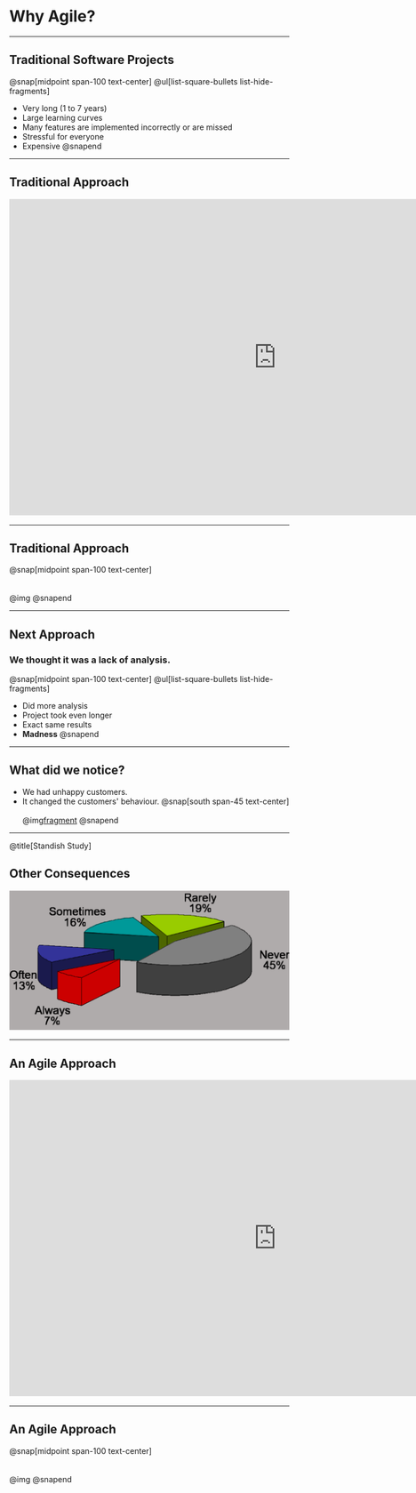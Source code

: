 
# Why Agile?
---
## Traditional Software Projects
@snap[midpoint span-100 text-center]
@ul[list-square-bullets list-hide-fragments]
- Very long (1 to 7 years)
- Large learning curves
- Many features are implemented incorrectly or are missed
- Stressful for everyone
- Expensive
@snapend

---
## Traditional Approach
<iframe src="https://docs.google.com/presentation/d/e/2PACX-1vS9smGZw51GJGOEOhH1R48qclmPb9gpFZ0MIHxVfpOlErRqdMtoV5cXrrt7NdqderCpluVP_wR2dj4l/embed?start=false&loop=false&delayms=15000" frameborder="0" width="960" height="569" allowfullscreen="true" mozallowfullscreen="true" webkitallowfullscreen="true"></iframe>

---
## Traditional Approach
@snap[midpoint span-100 text-center]
<br><br><br>
@img[](assets/img/traditional.png)
@snapend

---
## Next Approach
### We thought it was a lack of analysis.
@snap[midpoint span-100 text-center]
@ul[list-square-bullets list-hide-fragments]
- Did more analysis
- Project took even longer
- Exact same results
- **Madness**
@snapend

---
## What did we notice?
- We had unhappy customers.
- It changed the customers' behaviour.
@snap[south span-45 text-center]
<br><br>
@img[fragment](assets/img/dilbert-easy.png)
@snapend

---
@title[Standish Study]
## Other Consequences
![Standish](assets/img/standish.png)

---
## An Agile Approach
<iframe src="https://docs.google.com/presentation/d/e/2PACX-1vRKRCrEvic1xMCkOHTx8t30TRIomLK81gLZ8rFcbAU24X7LG3AsEZ6fVGcnzkm79PIWewbXfYq2q-8w/embed?start=false&loop=false&delayms=15000" frameborder="0" width="960" height="569" allowfullscreen="true" mozallowfullscreen="true" webkitallowfullscreen="true"></iframe>

---
## An Agile Approach
@snap[midpoint span-100 text-center]
<br><br><br>
@img[](assets/img/agile-approach.png)
@snapend
